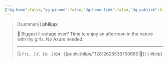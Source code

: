```yaml
---
{"dg-home":false,"dg-pinned":false,"dg-home-link":false,"dg-publish":true,"tags":["dgblip"],"disabled rules":["yaml-title","yaml-title-alias","file-name-heading"],"title":"philipp on mastodon @ 2024-07-19","created-date":"2024-07-19T10:14:16","id":112812625536700670,"updated-date":"2025-05-02T08:50:44","dg-path":"blips/112812625536700680.md","permalink":"/blips/112812625536700680/","dgPassFrontmatter":true}
---
```


> [!summary] **philipp**:
>
> 🌲 Biggest it outage ever? Time to enjoy an afternoon in the nature with my girls. No Azure needed.
> - - -
>
> 🗓️ `Fri, Jul 19, 2024` · [[public/blips/112812625536700680\|🔗]]
{ #blip}

